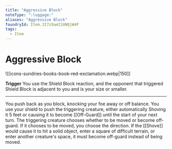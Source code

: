 ```yaml
---
title: "Aggressive Block"
noteType: ":luggage:"
aliases: "Aggressive Block"
foundryId: Item.3I7z9amI1UNQjW4P
tags:
  - Item
---
```


# Aggressive Block
![[icons-sundries-books-book-red-exclamation.webp|150]]

**Trigger** You use the Shield Block reaction, and the opponent that triggered Shield Block is adjacent to you and is your size or smaller.

* * *

You push back as you block, knocking your foe away or off balance. You use your shield to push the triggering creature, either automatically Shoving it 5 feet or causing it to become [[Off-Guard]] until the start of your next turn. The triggering creature chooses whether to be moved or become off-guard. If it chooses to be moved, you choose the direction. If the [[Shove]] would cause it to hit a solid object, enter a square of difficult terrain, or enter another creature's space, it must become off-guard instead of being moved.
